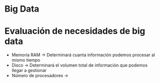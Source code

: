 # Big Data

# Evaluación de necesidades de big data
* Memoria RAM ->  Determinará cuanta información podemos procesar al mismo tiempo
* Disco -> Determinará el volumen total de información que podemos llegar a gestionar
* Número de procesadores ->
